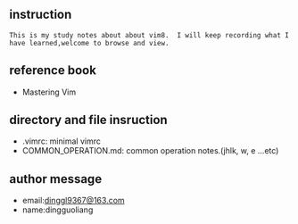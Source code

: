 ## instruction
	This is my study notes about about vim8.  I will keep recording what I have learned,welcome to browse and view.

## reference book
- Mastering Vim 


## directory and file insruction
- .vimrc: minimal vimrc 
- COMMON_OPERATION.md: common operation notes.(jhlk, w, e ...etc)


## author message 
- email:dinggl9367@163.com
- name:dingguoliang 


